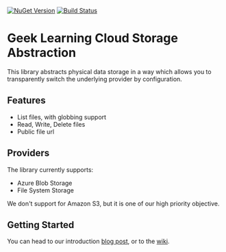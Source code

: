 [![NuGet Version](http://img.shields.io/nuget/v/GeekLearning.Storage.svg?style=flat-square&label=NuGet)](https://www.nuget.org/packages/GeekLearning.Storage/)
[![Build Status](https://geeklearning.visualstudio.com/_apis/public/build/definitions/f841b266-7595-4d01-9ee1-4864cf65aa73/27/badge)](#)

# Geek Learning Cloud Storage Abstraction
 
This library abstracts physical data storage in a way which allows you to transparently switch the underlying provider
by configuration.

## Features

* List files, with globbing support
* Read, Write, Delete files
* Public file url

## Providers

The library currently supports:
* Azure Blob Storage
* File System Storage

We don't support for Amazon S3, but it is one of our high priority objective.

## Getting Started

You can head to our introduction [blog post](http://geeklearning.io/dotnet-core-storage-cloud-or-file-system-storage-made-easy/), 
or to the [wiki](https://github.com/geeklearningio/gl-dotnet-storage/wiki).

